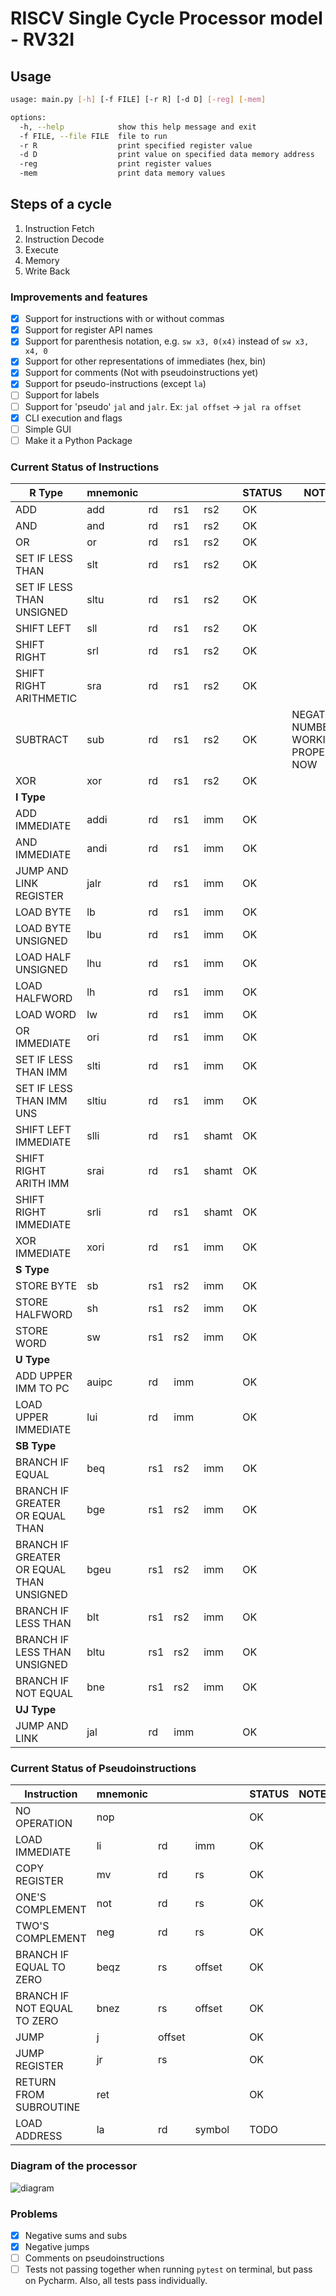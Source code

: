 # RISCV Single Cycle Processor model - RV32I

## Usage

```bash
usage: main.py [-h] [-f FILE] [-r R] [-d D] [-reg] [-mem]

options:
  -h, --help            show this help message and exit
  -f FILE, --file FILE  file to run
  -r R                  print specified register value
  -d D                  print value on specified data memory address
  -reg                  print register values
  -mem                  print data memory values
```

## Steps of a cycle

1. Instruction Fetch
2. Instruction Decode
3. Execute
4. Memory
5. Write Back

### Improvements and features

- [x] Support for instructions with or without commas
- [x] Support for register API names
- [x] Support for parenthesis notation, e.g. `sw x3, 0(x4)` instead of `sw x3, x4, 0`
- [x] Support for other representations of immediates (hex, bin)
- [x] Support for comments (Not with pseudoinstructions yet)
- [x] Support for pseudo-instructions (except `la`)
- [ ] Support for labels
- [ ] Support for 'pseudo' `jal` and `jalr`. Ex: `jal offset` -> `jal ra offset`
- [x] CLI execution and flags
- [ ] Simple GUI
- [ ] Make it a Python Package

### Current Status of Instructions

| **R Type**                               | **mnemonic** |     |     |       | **STATUS** | **NOTE**                              |
|------------------------------------------|--------------|-----|-----|-------|------------|---------------------------------------|
| ADD                                      | add          | rd  | rs1 | rs2   | OK         |                                       |
| AND                                      | and          | rd  | rs1 | rs2   | OK         |                                       |
| OR                                       | or           | rd  | rs1 | rs2   | OK         |                                       |
| SET IF LESS THAN                         | slt          | rd  | rs1 | rs2   | OK         |                                       |
| SET IF LESS THAN UNSIGNED                | sltu         | rd  | rs1 | rs2   | OK         |                                       |
| SHIFT LEFT                               | sll          | rd  | rs1 | rs2   | OK         |                                       |
| SHIFT RIGHT                              | srl          | rd  | rs1 | rs2   | OK         |                                       |
| SHIFT RIGHT ARITHMETIC                   | sra          | rd  | rs1 | rs2   | OK         |                                       |
| SUBTRACT                                 | sub          | rd  | rs1 | rs2   | OK         | NEGATIVE NUMBERS WORKING PROPERLY NOW |
| XOR                                      | xor          | rd  | rs1 | rs2   | OK         |                                       |
| **I Type**                               |              |     |     |       |            |                                       |
| ADD IMMEDIATE                            | addi         | rd  | rs1 | imm   | OK         |                                       |
| AND IMMEDIATE                            | andi         | rd  | rs1 | imm   | OK         |                                       |
| JUMP AND LINK REGISTER                   | jalr         | rd  | rs1 | imm   | OK         |                                       |
| LOAD BYTE                                | lb           | rd  | rs1 | imm   | OK         |                                       |
| LOAD BYTE UNSIGNED                       | lbu          | rd  | rs1 | imm   | OK         |                                       |
| LOAD HALF UNSIGNED                       | lhu          | rd  | rs1 | imm   | OK         |                                       |
| LOAD HALFWORD                            | lh           | rd  | rs1 | imm   | OK         |                                       |
| LOAD WORD                                | lw           | rd  | rs1 | imm   | OK         |                                       |
| OR IMMEDIATE                             | ori          | rd  | rs1 | imm   | OK         |                                       |
| SET IF LESS THAN IMM                     | slti         | rd  | rs1 | imm   | OK         |                                       |
| SET IF LESS THAN IMM UNS                 | sltiu        | rd  | rs1 | imm   | OK         |                                       |
| SHIFT LEFT IMMEDIATE                     | slli         | rd  | rs1 | shamt | OK         |                                       |
| SHIFT RIGHT ARITH IMM                    | srai         | rd  | rs1 | shamt | OK         |                                       |
| SHIFT RIGHT IMMEDIATE                    | srli         | rd  | rs1 | shamt | OK         |                                       |
| XOR IMMEDIATE                            | xori         | rd  | rs1 | imm   | OK         |                                       |
| **S Type**                               |              |     |     |       |            |                                       |
| STORE BYTE                               | sb           | rs1 | rs2 | imm   | OK         |                                       |
| STORE HALFWORD                           | sh           | rs1 | rs2 | imm   | OK         |                                       |
| STORE WORD                               | sw           | rs1 | rs2 | imm   | OK         |                                       |
| **U Type**                               |              |     |     |       |            |                                       |
| ADD UPPER IMM TO PC                      | auipc        | rd  | imm |       | OK         |                                       |
| LOAD UPPER IMMEDIATE                     | lui          | rd  | imm |       | OK         |                                       |
| **SB Type**                              |              |     |     |       |            |                                       |
| BRANCH IF EQUAL                          | beq          | rs1 | rs2 | imm   | OK         |                                       |
| BRANCH IF GREATER OR EQUAL THAN          | bge          | rs1 | rs2 | imm   | OK         |                                       |
| BRANCH IF GREATER OR EQUAL THAN UNSIGNED | bgeu         | rs1 | rs2 | imm   | OK         |                                       |
| BRANCH IF LESS THAN                      | blt          | rs1 | rs2 | imm   | OK         |                                       |
| BRANCH IF LESS THAN UNSIGNED             | bltu         | rs1 | rs2 | imm   | OK         |                                       |
| BRANCH IF NOT EQUAL                      | bne          | rs1 | rs2 | imm   | OK         |                                       |
| **UJ Type**                              |              |     |     |       |            |                                       |
| JUMP AND LINK                            | jal          | rd  | imm |       | OK         |                                       |

### Current Status of Pseudoinstructions

| Instruction                 | **mnemonic** |        |        |     | **STATUS** | **NOTE** |
|-----------------------------|--------------|--------|--------|-----|------------|----------|
| NO OPERATION                | nop          |        |        |     | OK         |          |
| LOAD IMMEDIATE              | li           | rd     | imm    |     | OK         |          |
| COPY REGISTER               | mv           | rd     | rs     |     | OK         |          |
| ONE'S COMPLEMENT            | not          | rd     | rs     |     | OK         |          |
| TWO'S COMPLEMENT            | neg          | rd     | rs     |     | OK         |          |
| BRANCH IF EQUAL TO ZERO     | beqz         | rs     | offset |     | OK         |          |
| BRANCH IF NOT EQUAL TO ZERO | bnez         | rs     | offset |     | OK         |          |
| JUMP                        | j            | offset |        |     | OK         |          |
| JUMP REGISTER               | jr           | rs     |        |     | OK         |          |
| RETURN FROM SUBROUTINE      | ret          |        |        |     | OK         |          |
| LOAD ADDRESS                | la           | rd     | symbol |     | TODO       |          |

### Diagram of the processor

![diagram](https://user-images.githubusercontent.com/69206952/215910571-19ea05a2-a4a4-4091-8b83-9e2aad815697.png)

### Problems

- [x] Negative sums and subs
- [x] Negative jumps
- [ ] Comments on pseudoinstructions
- [ ] Tests not passing together when running `pytest` on terminal, but pass on Pycharm. Also, all tests pass individually.
